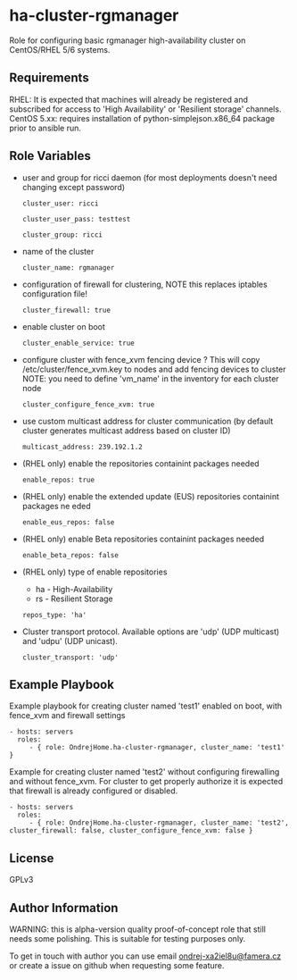 ha-cluster-rgmanager
=========

Role for configuring basic rgmanager high-availability cluster on CentOS/RHEL 5/6 systems.

Requirements
------------

RHEL: It is expected that machines will already be registered and subscribed for access to 'High Availability' or 'Resilient storage' channels.
CentOS 5.xx: requires installation of python-simplejson.x86_64 package prior to ansible run.

Role Variables
--------------

  - user and group for ricci daemon (for most deployments doesn't need changing except password)

    ```
    cluster_user: ricci
    ```

    ```
    cluster_user_pass: testtest
    ```

    ```
    cluster_group: ricci
    ```

  - name of the cluster

    ```
    cluster_name: rgmanager
    ```

  - configuration of firewall for clustering, NOTE this replaces iptables configuration file!
  
    ```
    cluster_firewall: true
    ```

  - enable cluster on boot
  
    ```
    cluster_enable_service: true
    ```

  - configure cluster with fence_xvm fencing device ?
    This will copy /etc/cluster/fence_xvm.key to nodes and add fencing devices to cluster
    NOTE: you need to define 'vm_name' in the inventory for each cluster node
  
    ```
    cluster_configure_fence_xvm: true
    ```

  - use custom multicast address for cluster communication (by default cluster generates
    multicast address based on cluster ID)
    ```
    multicast_address: 239.192.1.2
    ```

  - (RHEL only) enable the repositories containint packages needed
    ```
    enable_repos: true
    ```

  - (RHEL only) enable the extended update (EUS) repositories containint packages ne
eded
    ```
    enable_eus_repos: false
    ```

  - (RHEL only) enable Beta repositories containint packages needed
    ```
    enable_beta_repos: false
    ```

  - (RHEL only) type of enable repositories
    - ha - High-Availability
    - rs - Resilient Storage
    ```
    repos_type: 'ha'
    ```

  - Cluster transport protocol. Available options are 'udp' (UDP multicast) and 'udpu' (UDP unicast).
    ```
    cluster_transport: 'udp'
    ```

Example Playbook
----------------

Example playbook for creating cluster named 'test1' enabled on boot, with fence_xvm and firewall settings

    - hosts: servers
      roles:
         - { role: OndrejHome.ha-cluster-rgmanager, cluster_name: 'test1' }

Example for creating cluster named 'test2' without configuring firewalling and without fence_xvm.
For cluster to get properly authorize it is expected that firewall is already configured or disabled.

    - hosts: servers
      roles:
         - { role: OndrejHome.ha-cluster-rgmanager, cluster_name: 'test2', cluster_firewall: false, cluster_configure_fence_xvm: false }

License
-------

GPLv3

Author Information
------------------

WARNING: this is alpha-version quality proof-of-concept role that still needs some polishing. 
         This is suitable for testing purposes only.

To get in touch with author you can use email ondrej-xa2iel8u@famera.cz or create a issue on github when requesting some feature.
